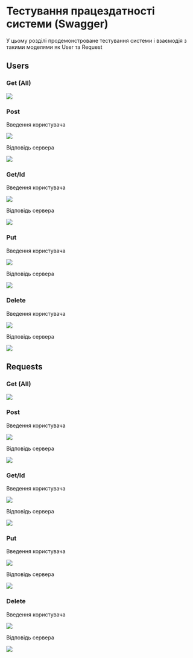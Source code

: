 # Тестування працездатності системи (Swagger)

У цьому розділі продемонстроване тестування системи і взаємодія з такими моделями як User та Request


## Users

### Get (All)
<p>
    <img src="./resources_test/Users_get_all.png">
</p>

### Post
Введення користувача
<p>
    <img src="./resources_test/Users_post.png">
</p>
Відповідь сервера
<p>
    <img src="./resources_test/Users_post_response.png">
</p>

### Get/Id
Введення користувача
<p>
    <img src="./resources_test/Users_get.png">
</p>
Відповідь сервера
<p>
    <img src="./resources_test/Users_get_response.png">
</p>

### Put
Введення користувача
<p>
    <img src="./resources_test/Users_put.png">
</p>
Відповідь сервера
<p>
    <img src="./resources_test/Users_put_response.png">
</p>

### Delete
Введення користувача
<p>
    <img src="./resources_test/Users_delete.png">
</p>
Відповідь сервера
<p>
    <img src="./resources_test/Users_delete_response.png">
</p>

## Requests

### Get (All)
<p>
    <img src="./resources_test/Requests_get_all.png">
</p>

### Post
Введення користувача
<p>
    <img src="./resources_test/Requests_post.png">
</p>
Відповідь сервера
<p>
    <img src="./resources_test/Requests_post_response.png">
</p>

### Get/Id
Введення користувача
<p>
    <img src="./resources_test/Requests_get.png">
</p>
Відповідь сервера
<p>
    <img src="./resources_test/Requests_get_response.png">
</p>

### Put
Введення користувача
<p>
    <img src="./resources_test/Requests_put.png">
</p>
Відповідь сервера
<p>
    <img src="./resources_test/Requests_put_response.png">
</p>

### Delete
Введення користувача
<p>
    <img src="./resources_test/Requests_delete.png">
</p>
Відповідь сервера
<p>
    <img src="./resources_test/Requests_delete_response.png">
</p>
